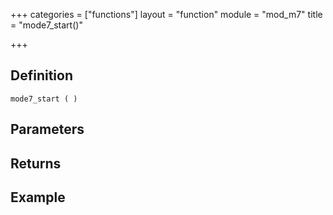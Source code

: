 +++
categories = ["functions"]
layout = "function"
module = "mod_m7"
title = "mode7_start()"

+++

## Definition

    mode7_start ( )

## Parameters

## Returns

## Example
